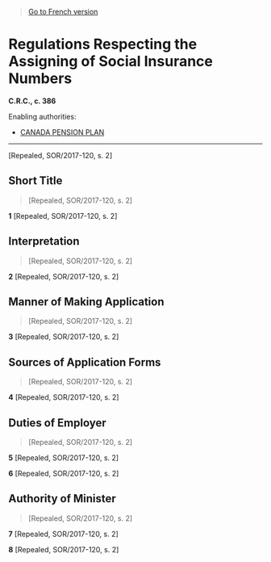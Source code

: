 > [Go to French version](/fr/Règlements/Codification%20des%20règlements%20du%20Canada/301-400/C.R.C.,%20ch.%20386.md)

# Regulations Respecting the Assigning of Social Insurance Numbers

**C.R.C., c. 386**

Enabling authorities: 
- [CANADA PENSION PLAN](/en/Acts/Revised%20Statutes%20of%20Canada/C/C-8.md)

----------


[Repealed, SOR/2017-120, s. 2]



## Short Title
> [Repealed, SOR/2017-120, s. 2]



**1** [Repealed, SOR/2017-120, s. 2]




## Interpretation
> [Repealed, SOR/2017-120, s. 2]



**2** [Repealed, SOR/2017-120, s. 2]




## Manner of Making Application
> [Repealed, SOR/2017-120, s. 2]



**3** [Repealed, SOR/2017-120, s. 2]




## Sources of Application Forms
> [Repealed, SOR/2017-120, s. 2]



**4** [Repealed, SOR/2017-120, s. 2]




## Duties of Employer
> [Repealed, SOR/2017-120, s. 2]



**5** [Repealed, SOR/2017-120, s. 2]



**6** [Repealed, SOR/2017-120, s. 2]




## Authority of Minister
> [Repealed, SOR/2017-120, s. 2]



**7** [Repealed, SOR/2017-120, s. 2]



**8** [Repealed, SOR/2017-120, s. 2]



